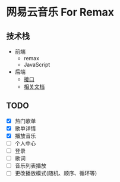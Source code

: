 # 网易云音乐 For Remax

## 技术栈

+ 前端
  + remax
  + JavaScript
+ 后端
  + [接口](http://api.music.zhangweilun.com/)
  + [相关文档](http://docs.music.zhangweilun.com/)

## TODO

- [x] 热门歌单
- [x] 歌单详情
- [x] 播放音乐
- [ ] 个人中心
- [ ] 登录
- [ ] 歌词
- [ ] 音乐列表播放
- [ ] 更改播放模式(随机、顺序、循环等)
